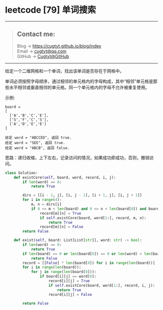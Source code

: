# leetcode [79] 单词搜索

---
> ## Contact me:
> Blog -> <https://cugtyt.github.io/blog/index>  
> Email -> <cugtyt@qq.com>  
> GitHub -> [Cugtyt@GitHub](https://github.com/Cugtyt)

---

给定一个二维网格和一个单词，找出该单词是否存在于网格中。

单词必须按照字母顺序，通过相邻的单元格内的字母构成，其中“相邻”单元格是那些水平相邻或垂直相邻的单元格。同一个单元格内的字母不允许被重复使用。

示例:
```
board =
[
  ['A','B','C','E'],
  ['S','F','C','S'],
  ['A','D','E','E']
]

给定 word = "ABCCED", 返回 true.
给定 word = "SEE", 返回 true.
给定 word = "ABCB", 返回 false.
```

思路：递归收缩，上下左右，记录访问的情况，如果成功即成功，否则，撤销访问。

``` python
class Solution:
    def existCore(self, board, word, record, i, j):
        if len(word) == 0:
            return True

        dirs = [[i - 1, j], [i, j - 1], [i + 1, j], [i, j + 1]]
        for i in range(4):
            m, n = dirs[i]
            if 0 <= m < len(board) and 0 <= n < len(board[0]) and board[m][n] == word[0] and not record[m][n]:
                record[m][n] = True
                if self.existCore(board, word[1:], record, m, n):
                    return True
                record[m][n] = False
        return False

    def exist(self, board: List[List[str]], word: str) -> bool:
        if len(word) == 0:
            return True
        if len(board) == 0 or len(board[0]) == 0 or len(word) > len(board) * len(board[0]):
            return False
        record = [[False] * len(board[0]) for i in range(len(board))]
        for i in range(len(board)):
            for j in range(len(board[0])):
                if board[i][j] == word[0]:
                    record[i][j] = True
                    if self.existCore(board, word[1:], record, i, j):
                        return True
                    record[i][j] = False

        return False
```